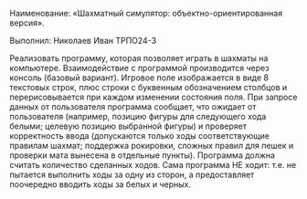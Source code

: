 Наименование: «Шахматный симулятор: объектно-ориентированная версия».
    
Выполнил: Николаев Иван ТРПО24-3
    
Реализовать программу, которая позволяет играть в шахматы на компьютере.
Взаимодействие с программой производится через консоль (базовый вариант). Игровое
поле изображается в виде 8 текстовых строк, плюс строки с буквенным обозначением
столбцов и перерисовывается при каждом изменении состояния
поля. При запросе данных от пользователя программа сообщает, что ожидает от
пользователя (например, позицию фигуры для следующего хода белыми; целевую
позицию выбранной фигуры) и проверяет корректность ввода (допускаются только ходы
соответствующие правилам шахмат; поддержка рокировки, сложных правил для пешек и
проверки мата вынесена в отдельные пункты). Программа должна считать количество
сделанных ходов.
    Сама программа НЕ ходит: т.е. не пытается выполнить ходы за одну из сторон, а
предоставляет поочередно вводить ходы за белых и черных.